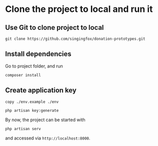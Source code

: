 # Clone the project to local and run it

## Use Git to clone project to local

```git clone https://github.com/singingfox/donation-prototypes.git```

## Install dependencies 

Go to project folder, and run 

```composer install```

## Create application key

```copy ./env.example ./env```

```php artisan key:generate```

By now, the project can be started with 

```php artisan serv```

and accessed via ```http://localhost:8000```.
